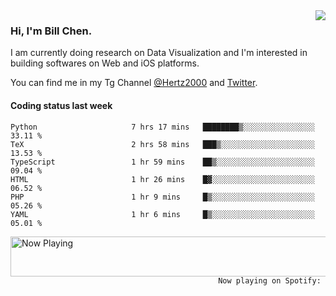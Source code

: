 <img  align="right" src="https://github-readme-stats.vercel.app/api?username=BillChen2k&show_icons=false&count_private=true&hide_title=true">

### Hi, I'm Bill Chen.

I am currently doing research on Data Visualization and I'm interested in building softwares on Web and iOS platforms.

You can find me in my Tg Channel [@Hertz2000](https://t.me/Hertz2000) and [Twitter](https://twitter.com/billchen2k).

#### Coding status last week

<!--START_SECTION:waka-->

```text
Python                     7 hrs 17 mins   ████████▒░░░░░░░░░░░░░░░░   33.11 %
TeX                        2 hrs 58 mins   ███▒░░░░░░░░░░░░░░░░░░░░░   13.53 %
TypeScript                 1 hr 59 mins    ██▒░░░░░░░░░░░░░░░░░░░░░░   09.04 %
HTML                       1 hr 26 mins    █▓░░░░░░░░░░░░░░░░░░░░░░░   06.52 %
PHP                        1 hr 9 mins     █▒░░░░░░░░░░░░░░░░░░░░░░░   05.26 %
YAML                       1 hr 6 mins     █▒░░░░░░░░░░░░░░░░░░░░░░░   05.01 %
```

<!--END_SECTION:waka-->


<div>
<a href="https://spotify-now-playing.billchen2k.vercel.app/now-playing?open">
   <img align="right" src="https://spotify-now-playing.billchen2k.vercel.app/now-playing" width="540" height="64" alt="Now Playing">
</a>
</div>

<div>
<p align="right"><code>Now playing on Spotify: </code></p>
</div>

<!--
**BillChen2K/BillChen2K** is a ✨ _special_ ✨ repository because its `README.md` (this file) appears on your GitHub profile.

Here are some ideas to get you started:

- 🔭 I’m currently working on ...
- 🌱 I’m currently learning ...
- 👯 I’m looking to collaborate on ...
- 🤔 I’m looking for help with ...
- 💬 Ask me about ...
- 📫 How to reach me: ...
- 😄 Pronouns: ...
- ⚡ Fun fact: ...
-->
